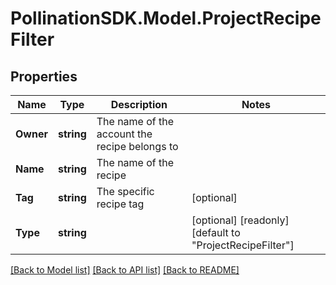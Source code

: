 
# PollinationSDK.Model.ProjectRecipeFilter

## Properties

Name | Type | Description | Notes
------------ | ------------- | ------------- | -------------
**Owner** | **string** | The name of the account the recipe belongs to | 
**Name** | **string** | The name of the recipe | 
**Tag** | **string** | The specific recipe tag | [optional] 
**Type** | **string** |  | [optional] [readonly] [default to "ProjectRecipeFilter"]

[[Back to Model list]](../README.md#documentation-for-models)
[[Back to API list]](../README.md#documentation-for-api-endpoints)
[[Back to README]](../README.md)

